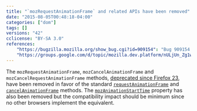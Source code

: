 ```yaml
---
title: "`mozRequestAnimationFrame` and related APIs have been removed"
date: "2015-08-05T00:48:18-04:00"
categories: ["dom"]
tags: []
versions: "42"
cclicense: "BY-SA 3.0"
references:
    "https://bugzilla.mozilla.org/show_bug.cgi?id=909154": "Bug 909154 - Consider removing support for the prefixed mozRequestAnimationFrame"
    "https://groups.google.com/d/topic/mozilla.dev.platform/nULjUn_Zg1w/discussion": "Intent to unship: Prefixed mozRequestAnimationFrame and related APIs (mozAnimationStartTime, mozCancelAnimationFrame)"
---
```

The `mozRequestAnimationFrame`, `mozCancelAnimationFrame` and `mozCancelRequestAnimationFrame` methods, [deprecated since Firefox 23](https://www.fxsitecompat.com/en-US/docs/2013/requestanimationframe-and-cancelanimationframe-have-been-unprefixed/), have been removed in favor of the standard [`requestAnimationFrame`](https://developer.mozilla.org/en-US/docs/Web/API/Window/requestAnimationFrame) and [`cancelAnimationFrame`](https://developer.mozilla.org/en-US/docs/Web/API/Window/cancelAnimationFrame) methods. The [`mozAnimationStartTime`](https://developer.mozilla.org/en-US/docs/Web/API/Window/mozAnimationStartTime) property has also been removed but the compatibility impact should be minimum since no other browsers implement the equivalent.
